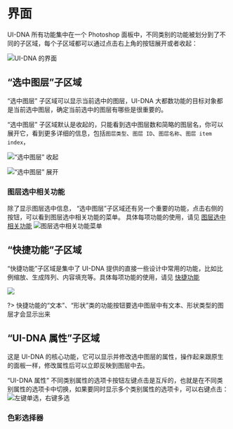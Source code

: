 # 界面

UI-DNA 所有功能集中在一个 Photoshop 面板中，不同类别的功能被划分到了不同的子区域，每个子区域都可以通过点击右上角的按钮展开或者收起：

![UI-DNA 的界面](/img/界面截图/界面.gif)

## “选中图层”子区域

“选中图层” 子区域可以显示当前选中的图层，UI-DNA 大都数功能的目标对象都是当前选中图层，确定当前选中的图层有哪些是很重要的。

“选中图层” 子区域默认是收起的，只能看到选中图层数和简略的图层名，你可以展开它，看到更多详细的信息，包括`图层类型`、`图层 ID`、`图层名称`、`图层 item index`，

![“选中图层” 收起](/img/界面截图/界面-选中图层收起.png)

![“选中图层” 展开](/img/界面截图/界面-选中图层展开.png)


### 图层选中相关功能

除了显示图层选中信息， “选中图层”子区域还有另一个重要的功能，点击右侧的按钮，可以看到图层选中相关功能的菜单。
具体每项功能的使用，请见 [图层选中相关功能]()
![图层选中相关功能菜单](/img/界面截图/界面-选中图层-图层选中相关功能.png)



## “快捷功能”子区域

“快捷功能”子区域是集中了 UI-DNA 提供的直接一些设计中常用的功能，比如比例缩放、生成阵列、内容填充等。具体每项功能的使用，请见 [快捷功能]()

![](/img/界面截图/界面-快捷功能.gif)

?> 快捷功能的“文本”、“形状”类的功能按钮要选中图层中有文本、形状类型的图层才会显示出来

## “UI-DNA 属性”子区域

这是 UI-DNA 的核心功能，它可以显示并修改选中图层的属性，操作起来跟原生的面板一样，修改属性后可以立即反映到图层中去。

“UI-DNA 属性” 不同类别属性的选项卡按钮左键点击是互斥的，也就是在不同类别属性的选项卡中切换，如果要同时显示多个类别属性的选项卡，可以右键点击：
![左键单选，右键多选](/img/界面截图/界面-UIDNA属性-选项卡.gif)


### 色彩选择器
